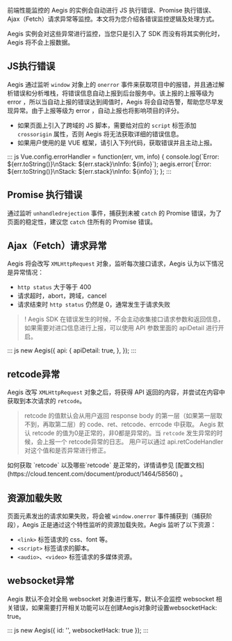 ﻿
前端性能监控的 Aegis 的实例会自动进行 JS 执行错误、Promise 执行错误、Ajax（Fetch）请求异常等监控。本文将为您介绍各错误监控逻辑及处理方式。

<dx-alert infotype="notice" title="">
 Aegis 实例会对这些异常进行监控，当您只是引入了 SDK 而没有将其实例化时，Aegis 将不会上报数据。
</dx-alert>

## JS执行错误

Aegis 通过监听 `window` 对象上的 `onerror` 事件来获取项目中的报错，并且通过解析错误和分析堆栈，将错误信息自动上报到后台服务中。该上报的上报等级为 error ，所以当自动上报的错误达到阈值时，Aegis 将会自动告警，帮助您尽早发现异常。由于上报等级为 error ，自动上报也将影响项目的评分。


- 如果页面上引入了跨域的 JS 脚本，需要给对应的 `script` 标签添加 `crossorigin` 属性，否则 Aegis 将无法获取详细的错误信息。
- 如果用户使用的是 VUE 框架，请引入下列代码，获取错误并且主动上报。
<dx-codeblock>
:::  js
Vue.config.errorHandler = function(err, vm, info) {
  console.log(`Error: ${err.toString()}\nStack: ${err.stack}\nInfo: ${info}`);
  aegis.error(`Error: ${err.toString()}\nStack: ${err.stack}\nInfo: ${info}`);
};
:::
</dx-codeblock>


## Promise 执行错误

通过监听 `unhandledrejection` 事件，捕获到未被 `catch` 的 Promise 错误，为了页面的稳定性，建议您 `catch` 住所有的 Promise 错误。

## Ajax（Fetch）请求异常

Aegis 将会改写 `XMLHttpRequest` 对象，监听每次接口请求，Aegis 认为以下情况是异常情况：  

- `http status` 大于等于 400
- 请求超时，abort，跨域，cancel
- 请求结束时 `http status` 仍然是 0，通常发生于请求失败

>! Aegis SDK 在错误发生的时候，不会主动收集接口请求参数和返回信息，如果需要对进口信息进行上报，可以使用 API 参数里面的 apiDetail 进行开启。

<dx-codeblock>
:::  js
new Aegis({
  api: {
    apiDetail: true,
  },
});
:::
</dx-codeblock>

## retcode异常

Aegis 改写 `XMLHttpRequest` 对象之后，将获得 API 返回的内容，并尝试在内容中获取到本次请求的 `retcode`。

> retcode 的值默认会从用户返回 response body 的第一层（如果第一层取不到，再取第二层）的 code、ret、retcode、errcode 中获取。
> Aegis 默认 retcode 的值为0是正常的，非0都是异常的。当 `retcode` 发生异常的时候，会上报一个 retcode异常的日志。
> 用户可以通过 api.retCodeHandler 对这个值和是否异常进行修正。

<dx-alert infotype="explain" title="">
如何获取 `retcode` 以及哪些`retcode` 是正常的，详情请参见 [配置文档](https://cloud.tencent.com/document/product/1464/58560) 。
</dx-alert>

## 资源加载失败

页面元素发出的请求如果失败，将会被 `window.onerror` 事件捕获到（捕获阶段），Aegis 正是通过这个特性监听的资源加载失败。Aegis 监听了以下资源：  

- `<link>` 标签请求的 css、font 等。
-  `<script>` 标签请求的脚本。
-  `<audio>`、`<video>` 标签请求的多媒体资源。

## websocket异常

Aegis 默认不会对全局 websocket 对象进行重写，默认不会监控 websocket 相关错误，如果需要打开相关功能可以在创建Aegis对象时设置websocketHack: true。

<dx-codeblock>
:::  js
new Aegis({
  id: '',
  websocketHack: true
});
:::
</dx-codeblock>